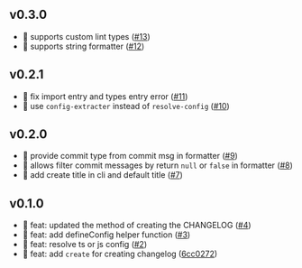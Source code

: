 ## v0.3.0

- 🚀 supports custom lint types ([#13](https://github.com/fanhaoyuan/facteur/pull/13))
- 🚀 supports string formatter ([#12](https://github.com/fanhaoyuan/facteur/pull/12))

## v0.2.1

-   🐛 fix import entry and types entry error ([#11](https://github.com/fanhaoyuan/facteur/pull/11))
-   🔧 use `config-extracter` instead of `resolve-config` ([#10](https://github.com/fanhaoyuan/facteur/pull/10))

## v0.2.0

-   🚀 provide commit type from commit msg in formatter ([#9](https://github.com/fanhaoyuan/facteur/pull/9))
-   🚀 allows filter commit messages by return `null` or `false` in formatter ([#8](https://github.com/fanhaoyuan/facteur/pull/8))
-   🚀 add create title in cli and default title ([#7](https://github.com/fanhaoyuan/facteur/pull/7))

## v0.1.0

-   🚀 feat: updated the method of creating the CHANGELOG ([#4](https://github.com/fanhaoyuan/facteur/pull/4))
-   🚀 feat: add defineConfig helper function ([#3](https://github.com/fanhaoyuan/facteur/pull/3))
-   🚀 feat: resolve ts or js config ([#2](https://github.com/fanhaoyuan/facteur/pull/2))
-   🚀 feat: add `create` for creating changelog ([6cc0272](https://github.com/fanhaoyuan/facteur/commit/6cc0272))